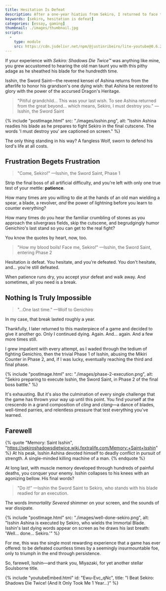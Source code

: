 ```yaml
---
title: Hesitation Is Defeat
description: After a one-year hiatius from Sekiro, I returned to face the final boss—and, through painful persistence, triumphed.
keywords: [sekiro, hesitation is defeat]
categories: [essay, gaming]
thumbnail: ./images/thumbnail.jpg
scripts:
  -
    type: module
    src: https://cdn.jsdelivr.net/npm/@justinribeiro/lite-youtube@0.6.2/lite-youtube.js
---
```


If your experience with *Sekiro: Shadows Die Twice™* was anything like mine, you grew accustomed to hearing the old man taunt you with this pithy adage as he sheathed his blade for the hundredth time.

Isshin, the Sword Saint—the revered kensei of Ashina returns from the afterlife to honor his grandson's one dying wish: that Ashina be restored to glory with the power of the accursed Dragon's Heritage.

> "Pitiful grandchild... This was your last wish. To see Ashina returned from the great beyond... which means, Sekiro, I must destroy you." —Isshin, the Sword Saint

{% include "postImage.html" src: "./images/isshin.png", alt: "Isshin Ashina readies his blade as he prepares to fight Sekiro in the final cutscene. The words 'I must destroy you' are captioned on screen." %}

The only thing standing in his way? A fangless Wolf, sworn to defend his lord's life at all costs.

## Frustration Begets Frustration

> "Come, Sekiro!" —Isshin, the Sword Saint, Phase 1

Strip the final boss of all artificial difficulty, and you're left with only one true test of your mettle: **patience**.

How many times are you willing to die at the hands of an old man wielding a spear, a blade, a revolver, *and* the power of lightning before you learn to counter everything?

How many times do you hear the familiar crumbling of stones as you approach the silvergrass fields, skip the cutscene, and begrudgingly humor Genichiro's last stand so you can get to the real fight?

You know the quotes by heart, now, too.

> "How my blood boils! Face me, Sekiro!" —Isshin, the Sword Saint, entering Phase 2

Hesitation *is* defeat. You hesitate, and you're defeated. You don't hesitate, and... you're still defeated.

When patience runs dry, you accept your defeat and walk away. And sometimes, all you need is a break.

## Nothing Is Truly Impossible

> "...One last time." —Wolf to Genichiro

In my case, that break lasted roughly a year.

Thankfully, I later returned to this masterpiece of a game and decided to give it another go. Only I continued dying. Again. And... again. And a few more times still.

I grew impatient with every attempt, as I waded through the tedium of fighting Genichiro, then the trivial Phase 1 of Isshin, abusing the Mikiri Counter in Phase 2, and, if I was lucky, eventually reaching the third and final phase.

{% include "postImage.html" src: "./images/phase-2-execution.png", alt: "Sekiro preparing to execute Isshin, the Sword Saint, in Phase 2 of the final boss battle." %}

It's exhausting. But it's also the culmination of every single challenge that the game has thrown your way up until this point. You find yourself at the crescendo in a grand composition of *cling* and *clang*—a dance of blades, well-timed parries, and relentless pressure that test everything you've learned.

## Farewell

{% quote "Memory: Saint Isshin", "https://sekiroshadowsdietwice.wiki.fextralife.com/Memory:+Saint+Isshin" %}
  At his peak, Isshin Ashina devoted himself to deadly conflict in pursuit of strength. A single-minded killing machine of a man.
{% endquote %}

At long last, with muscle memory developed through hundreds of painful deaths, you conquer your enemy. Isshin collapses to his knees with an agonizing bellow. His final words?

> "Do it!" —Isshin the Sword Saint to Sekiro, who stands with his blade readied for an execution.

The words *Immortality Severed* shimmer on your screen, and the sounds of war dissipate.

{% include "postImage.html" src: "./images/well-done-sekiro.png", alt: "Isshin Ashina is executed by Sekiro, who wields the Immortal Blade. Isshin's last dying words appear on screen as he draws his last breath: 'Well... done... Sekiro.'" %}

For me, this was the single most rewarding experience that a game has ever offered: to be defeated countless times by a seemingly insurmountable foe, only to triumph in the end through persistence.

So, farewell, Isshin—and thank you, Miyazaki, for yet another stellar Soulsborne title.

{% include "youtubeEmbed.html" id: "Ewu-Evc_qNc", title: "I Beat Sekiro: Shadows Die Twice! (And It Only Took Me 1 Year...)" %}
